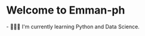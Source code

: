 <html>
<h1>Welcome to Emman-ph</h1>

<body>
- 👨🏻‍💻 I'm currently learning Python and Data Science.

</body>
</html>
